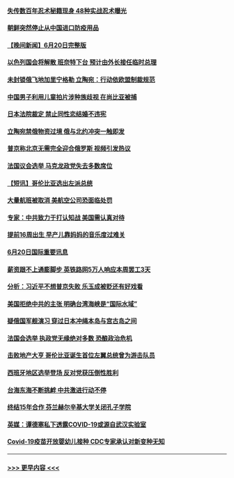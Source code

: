 #### [失传数百年忍术秘籍现身 48种实战忍术曝光](../pages/prog202/a103461150.md?t=06211651) 
#### [朝鲜突然停止从中国进口防疫用品](../pages/prog202/a103461143.md?t=06211651) 
#### [【晚间新闻】6月20日完整版](../pages/prog202/a103460951.md?t=06211651) 
#### [以色列国会将解散 班奈特下台 预计由外长接任临时总理](../pages/prog202/a103461073.md?t=06211651) 
#### [未封锁俄飞地加里宁格勒 立陶宛：行动依欧盟制裁规范](../pages/prog202/a103461069.md?t=06211651) 
#### [中国男子利用儿童拍片涉种族歧视 在尚比亚被捕](../pages/prog202/a103461063.md?t=06211651) 
#### [日本法院裁定 禁止同性恋结婚不违宪](../pages/prog202/a103460871.md?t=06211651) 
#### [立陶宛禁俄物资过境 俄与北约冲突一触即发](../pages/prog202/a103460866.md?t=06211651) 
#### [普京称北京无需完全迎合俄罗斯 视频引发热议](../pages/prog202/a103460823.md?t=06211651) 
#### [法国议会选举 马克龙政党失去多数席位](../pages/prog202/a103460692.md?t=06211651) 
#### [【短讯】哥伦比亚选出左派总统](../pages/prog202/a103460696.md?t=06211651) 
#### [大量航班被取消 美航空公司恐面临处罚](../pages/prog202/a103460488.md?t=06211651) 
#### [专家：中共致力于打认知战 美国需认真对待](../pages/prog202/a103460484.md?t=06211651) 
#### [提前16周出生 早产儿靠妈妈的音乐度过难关](../pages/prog202/a103460479.md?t=06211651) 
#### [6月20日国际重要讯息](../pages/prog202/a103460463.md?t=06211651) 
#### [薪资跟不上通膨脚步 英铁路网5万人响应本周罢工3天](../pages/prog202/a103460391.md?t=06211651) 
#### [分析：习近平不想普京失败 乐玉成被贬还有好戏看](../pages/prog202/a103460368.md?t=06211651) 
#### [美国拒绝中共的主张 明确台湾海峡是“国际水域”](../pages/prog202/a103460330.md?t=06211651) 
#### [疑俄国军舰演习 穿过日本冲绳本岛与宫古岛之间](../pages/prog202/a103460277.md?t=06211651) 
#### [法国会选举 执政党无缘绝对多数 恐酿政治危机](../pages/prog202/a103460267.md?t=06211651) 
#### [击败地产大亨 哥伦比亚诞生首位左翼总统曾为游击队员](../pages/prog202/a103460252.md?t=06211651) 
#### [西班牙地区选举登场 反对党获压倒性胜利](../pages/prog202/a103460237.md?t=06211651) 
#### [台海东海不断挑衅 中共激进行动不停](../pages/prog202/a103460148.md?t=06211651) 
#### [终结15年合作 芬兰赫尔辛基大学关闭孔子学院](../pages/prog202/a103460149.md?t=06211651) 
#### [英媒：谭德塞私下透露COVID-19或源自武汉实验室](../pages/prog202/a103460154.md?t=06211651) 
#### [Covid-19疫苗开放婴幼儿接种 CDC专家承认对新变种无知](../pages/prog202/a103460156.md?t=06211651) 

----
#### [ >>> 更早内容 <<< ](../indexes/prog202-earlier.md)
